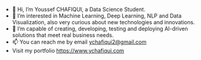 - 👋 Hi, I’m Youssef CHAFIQUI, a Data Science Student.
- 👀 I’m interested in Machine Learning, Deep Learning, NLP and Data Visualization, also very curious about new technologies and innovations.
- 🌱 I’m capable of creating, developing, testing and deploying AI-driven solutions that meet real business needs.
- 📫 You can reach me by email ychafiqui2@gmail.com
- Visit my portfolio https://www.ychafiqui.com

<!---
ychafiqui/ychafiqui is a ✨ special ✨ repository because its `README.md` (this file) appears on your GitHub profile.
You can click the Preview link to take a look at your changes.
--->
